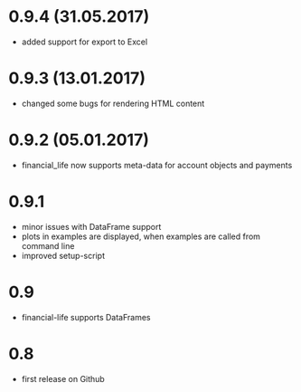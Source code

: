# 0.9.4 (31.05.2017)
* added support for export to Excel

# 0.9.3 (13.01.2017)
* changed some bugs for rendering HTML content

# 0.9.2 (05.01.2017)
* financial_life now supports meta-data for account objects and payments

# 0.9.1
* minor issues with DataFrame support
* plots in examples are displayed, when examples are called from command line
* improved setup-script

# 0.9
* financial-life supports DataFrames

# 0.8
* first release on Github

